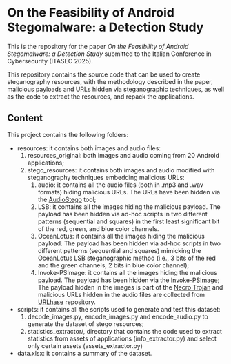 # On the Feasibility of Android Stegomalware: a Detection Study

This is the repository for the paper *On the Feasibility of Android Stegomalware: a Detection Study* submitted to the Italian Conference in Cybersecurity (ITASEC 2025).

This repository contains the source code that can be used to create steganography resources, with the methodology described in the paper, malicious payloads and URLs hidden via steganographic techniques, as well as the code to extract the resources, and repack the applications.


## Content

This project contains the following folders:

- resources: it contains both images and audio files:
    1. resources_original: both images and audio coming from 20 Android applications;
    2. stego_resources: it contains both images and audio modified with steganography techniques embedding malicious URLs:
        1. audio: it contains all the audio files (both in .mp3 and .wav formats) hiding malicious URLs. The URLs have been hidden via the [AudioStego](https://github.com/danielcardeenas/AudioStego/tree/master) tool;
        2. LSB: it contains all the images hiding the malicious payload. The payload has been hidden via ad-hoc scripts in two different patterns (sequential and squares) in the first least significant bit of the red, green, and blue color channels.
        3. OceanLotus: it contains all the images hiding the malicious payload. The payload has been hidden via ad-hoc scripts in two different patterns (sequential and squares) mimicking the OceanLotus LSB steganographic method (i.e., 3 bits of the red and the green channels, 2 bits in blue color channel);
        4. Invoke-PSImage: it contains all the images hiding the malicious payload. The payload has been hidden via the [Invoke-PSImage](https://github.com/peewpw/Invoke-PSImage);
    The payload hidden in the images is part of the [Necro Trojan](https://securelist.com/necro-trojan-is-back-on-google-play/113881/) and malicious URLs hidden in the audio files are collected from [URLhase](https://urlhaus.abuse.ch/) repository. 
- scripts: it contains all the scripts used to generate and test this dataset:
    1. decode_images.py, encode_images.py and encode_audio.py to generate the dataset of stego resources;
    2. statistics_extractor/, directory that contains the code used to extract statistics from assets of applications (info_extractor.py) and select only certain assets (assets_extractor.py)
- data.xlsx: it contains a summary of the dataset.